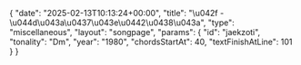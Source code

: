 {
    "date": "2025-02-13T10:13:24+00:00",
    "title": "\u042f - \u044d\u043a\u0437\u043e\u0442\u0438\u043a",
    "type": "miscellaneous",
    "layout": "songpage",
    "params": {
        "id": "jaekzoti",
        "tonality": "Dm",
        "year": "1980",
        "chordsStartAt": 40,
        "textFinishAtLine": 101
    }
}